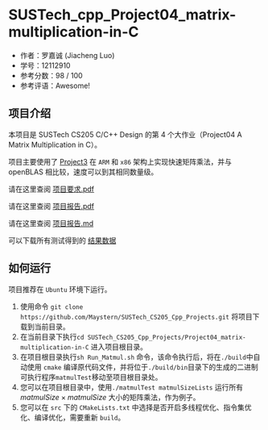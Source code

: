 # SUSTech_cpp_Project04_matrix-multiplication-in-C

- 作者：罗嘉诚 (Jiacheng Luo)
- 学号：12112910
- 参考分数：98 / 100
- 参考评语：Awesome! 

## 项目介绍

本项目是 SUSTech CS205 C/C++ Design 的第 4 个大作业（Project04 A Matrix Multiplication in C）。

项目主要使用了 [Project3](https://github.com/Maystern/SUSTech_CS205_Cpp_Projects/tree/main/Project03_a-libray-for-matrix-operations-in-C) 在 `ARM` 和 `x86` 架构上实现快速矩阵乘法，并与 openBLAS 相比较，速度可以到其相同数量级。

请在这里查阅 [项目要求.pdf](https://github.com/Maystern/SUSTech_CS205_Cpp_Projects/blob/main/Project04_matrix-multiplication-in-C/doc/project4.pdf)

请在这里查阅 [项目报告.pdf](https://github.com/Maystern/SUSTech_CS205_Cpp_Projects/blob/main/Project04_matrix-multiplication-in-C/doc/report.pdf)

请在这里查阅 [项目报告.md](https://github.com/Maystern/SUSTech_CS205_Cpp_Projects/blob/main/Project04_matrix-multiplication-in-C/doc/report.md)

可以下载所有测试得到的 [结果数据](https://github.com/Maystern/SUSTech_CS205_Cpp_Projects/blob/main/Project04_matrix-multiplication-in-C/doc/cpp_data.xlsx)

## 如何运行 

项目推荐在 `Ubuntu` 环境下运行。

1. 使用命令 `git clone https://github.com/Maystern/SUSTech_CS205_Cpp_Projects.git` 将项目下载到当前目录。
2. 在当前目录下执行`cd SUSTech_CS205_Cpp_Projects/Project04_matrix-multiplication-in-C` 进入项目根目录。
3. 在项目根目录执行`sh Run_Matmul.sh` 命令，该命令执行后，将在`./build`中自动使用 `cmake` 编译原代码文件，并将位于`./build/bin`目录下的生成的二进制可执行程序`matmulTest`移动至项目根目录处。
4. 您可以在项目根目录中，使用`./matmulTest matmulSizeLists` 运行所有$matmulSize \times matmulSize$ 大小的矩阵乘法，作为例子。
5. 您可以在 `src` 下的 `CMakeLists.txt` 中选择是否开启多线程优化、指令集优化、编译优化，需要重新 `build`。
